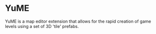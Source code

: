 # YuME
YuME is a map editor extension that allows for the rapid creation of game levels using a set of 3D 'tile' prefabs. 
